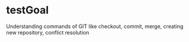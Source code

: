# testGoal
Understanding commands of GIT like checkout, commit, merge, creating new repository, conflict resolution
